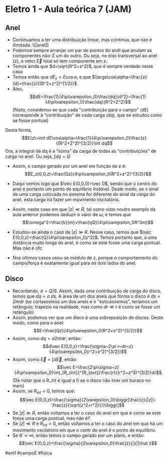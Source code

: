 # Eletro 1 - Aula teórica 7 (JAM)
## Anel
- Continuamos a ter uma distribuição linear, mas contínua, que não é ilimitada.
![[anel]]
- Podemos sempre arranjar um par de pontos do anél que anulam as componentes não-Z um do outro. Ou seja, no eixo transversal ao anel (z), o vetor $\vec E$ total só tem componente em $z$.
- Temos ainda que $d=\sqrt{R^2+z^2}$, que é sempre verdade neste caso
- Temos então que $dE_z=E\cos\alpha$, e que $\large\cos\alpha=\frac{z}{d}=\frac{z}{(R^2+z^2)^{1/2}}$
- Also, $$dE=\frac{1}{4\pi\varepsilon_0}\frac{dq}{d^2}=\frac{1}{4\pi\varepsilon_0}\frac{dq}{R^2+Z^2}$$(Nisto, considerou-se que cada "contribuição para o campo" (dE) corresponde à "contribuição" de cada carga (dq), que se estudou como se fosse pontual)

Desta forma,
$$E(z)=\int dE\cos\alpha=\frac{1}{4\pi\varepsilon_0}\frac{z}{(R^2+Z^2)^{3/2}}\int dq$$
Ora, a integral de dq é a "soma" da carga de todas as "contribuições" de carga no anel. Ou seja, $\int dq=Q$
- Assim, o campo gerado por um anel em função de z é:
$$E_z(0,0,z)=\frac{Qz}{4\pi\varepsilon_0(R^2+z^2)^{3/2}}$$
- Daqui vemos logo que $\vec E(0,0,0)=\vec 0$, sendo que o centro do anel é portanto um ponto de equilíbrio *instável*. Deste modo, se o sinal de uma carga colocada no sistema for diferente do sinal da carga do anel, esta carga irá fazer um movimento oscilatório.
- Assim, neste caso em que $|z|\ll R$, tal como visto noutro exemplo da aula anterior podemos deduzir o valor de $\omega$, e temos que
$$\omega^2=\frac{k}{m}=\frac{qQ}{4\pi\varepsilon_0R^3m}$$
- Estudou-se ainda o caso de $|z|\gg R$. Nesse caso, temos que $\vec E(0,0,z)=\frac{Q}{4\pi\varepsilon_0z^2}$. Temos portanto que, a uma distância muito longa do anel, é como se este fosse uma carga pontual. Mas não é ofc

- Nos últimos casos usou-se *módulo* de z, porque o comportamento do campo/força é exatamente igual para os dois lados do anel.

## Disco
- Recordando, $\sigma=Q/S$. Assim, dada uma contribuição de carga do disco, temos que $dq=\sigma~ds$. A área de um dos aneis que forma o disco é $ds=2\pi rdr$ (se cortassemos um dos aneis e o "esticássemos", teríamos um retângulo; trapézio na realidade, mas como $dr\ll r$ é como se fosse um retângulo)
- Assim, podemos ver que um disco é uma sobreposição de discos. Deste modo, como para o anel:
$$E=\frac{Qz}{4\pi\varepsilon_0(R^2+z^2)^{3/2}}$$
- Assim, como $dq=\sigma 2\pi rdr$, então:
$$d\vec E(0,0,z)=\frac{\sigma~2\pi r~dr~z}{4\pi\varepsilon_0(r^2+z^2)^{3/2}}$$
- Assim, como $\vec E=\int d\vec E$, então:
$$\vec E=\frac{2\pi\sigma~z}{4\pi\varepsilon_0}\int_{R_{int}}^{R_{ext}}\frac{r}{(r^2+z^3)^{3/2}}dr$$(De notar que o R_int é igual a 0 se o disco não tiver um buraco no meio)
- Assim, se $R_{int}=0$, temos que:
$$\vec E(0,0,z)=\frac{\sigma}{2\varepsilon_0}\biggr[\frac{z}{|z|}-\frac{z}{\sqrt{z^2+r^2}{}}\biggr]$$
- Se $|z|\gg R$, então voltamos a ter o caso do anel em que é como se este fosse uma carga pontual, mas não é!!
- Se $|z|\ll R$ e $R_{int}>0$, então voltamos a ter o caso do anel em que há um movimento oscilatório em que o centr do anel é o ponto de equilíbrio.
- Se $R\to\infty$, então temos o campo gerado por um plano, e então:
$$\vec E(0,0,z)=\frac{\sigma}{2\varepsilon_0}\frac{z}{|z|}\hat z$$

#em1 #campoE #fisica 